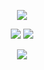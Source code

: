 <p align="center">
  <a href="https://github.com/Tescoo">
    <img src="https://discord.c99.nl/widget/theme-1/648660623927803924.png"/>
     </a>
</p>
<p align="center">
  <tr>
    <td align="center" style="padding=0;width=50%;">
      <img src="https://github-readme-stats.vercel.app/api/?username=Tescoo&title_color=8A2BE2&text_color=e2e2e2&show_icons=true&bg_color=00000000&hide_border=true&icon_color=8A2BE2&hide_title=true&count_private=true&include_all_commits=true&enable_animations=true" />
    </td>
        <td align="center" style="padding=0;width=50%;">
      <img src="https://github-readme-stats.vercel.app/api/top-langs/?username=Tescoo&title_color=8A2BE2&text_color=e2e2e2&show_icons=true&bg_color=00000000&hide_border=true&icon_color=8A2BE2&hide_title=true&count_private=true&enable_animations=true" />
    </td>
  </tr>
</p>

<p align="center">
  <img src="https://cdn.discordapp.com/attachments/909143380733358100/916875489719775253/image_1.png"/>
</p>
